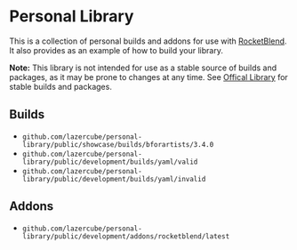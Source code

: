 # Personal Library

This is a collection of personal builds and addons for use with [RocketBlend](https://github.com/rocketblend/rocketblend). It also provides as an example of how to build your library.

**Note:** This library is not intended for use as a stable source of builds and packages, as it may be prone to changes at any time. See [Offical Library](https://github.com/rocketblend/official-library) for stable builds and packages.

## Builds

* `github.com/lazercube/personal-library/public/showcase/builds/bforartists/3.4.0`
* `github.com/lazercube/personal-library/public/development/builds/yaml/valid`
* `github.com/lazercube/personal-library/public/development/builds/yaml/invalid`

## Addons

* `github.com/lazercube/personal-library/public/development/addons/rocketblend/latest`